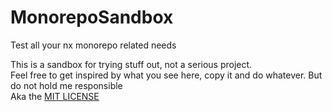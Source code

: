 

# MonorepoSandbox

Test all your nx monorepo related needs

This is a sandbox for trying stuff out, not a serious project.\
Feel free to get inspired by what you see here, copy it and do whatever. But do not hold me responsible\
Aka the [MIT LICENSE](./LICENSE.md)